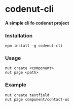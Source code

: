 # codenut-cli
#### A simple cli fo codenut project

### Installation
```
npm install -g codenut-cli
```

### Usage
```
nut create <component>
nut page <path>
```

### Example
```
nut create textfield
nut page component/contact-us
```